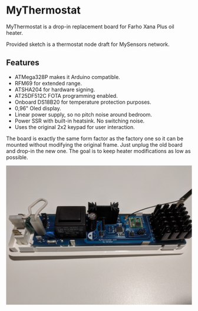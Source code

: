 # MyThermostat

MyThermostat is a drop-in replacement board for Farho Xana Plus oil heater.

Provided sketch is a thermostat node draft for MySensors network.

## Features
- ATMega328P makes it Arduino compatible.
- RFM69 for extended range.
- ATSHA204 for hardware signing.
- AT25DF512C FOTA programming enabled.
- Onboard DS18B20 for temperature protection purposes.
- 0,96" Oled display.
- Linear power supply, so no pitch noise around bedroom.
- Power SSR with built-in heatsink. No switching noise.
- Uses the original 2x2 keypad for user interaction.

The board is exactly the same form factor as the factory one so it can be mounted without modifying the original frame. Just unplug the old board and drop-in the new one. The goal is to keep heater modifications as low as possible.

![MyThermostat board](https://github.com/ger-ator/MyThermostat/raw/master/pics/v2_1.jpg)
